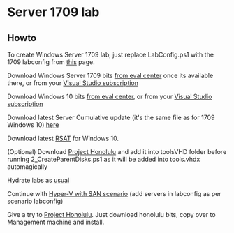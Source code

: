 # Server 1709 lab

## Howto
To create Windows Server 1709 lab, just replace LabConfig.ps1 with the 1709 labconfig from [this](https://github.com/Microsoft/ws2016lab/tree/master/1709/LabConfig.ps1) page.

Download Windows Server 1709 bits [from eval center](https://www.microsoft.com/en-us/evalcenter/) once its available there, or from your [Visual Studio subscription](https://my.visualstudio.com/Downloads?q=Windows%20Server,%20version%201709) 


Download Windows 10 bits [from eval center](https://www.microsoft.com/en-us/evalcenter/evaluate-windows-10-enterprise), or from your [Visual Studio subscription](https://my.visualstudio.com/Downloads?q=Windows%2010%20(multi-edition),%20Version%201709%20(Updated%20Sept%202017)) 

Download latest Server Cumulative update (it's the same file as for 1709 Windows 10) [here](https://www.catalog.update.microsoft.com/Search.aspx?q=Cumulative%20Update%20for%20Windows%20Server%202016%20(1709)%20for%20x64-based%20Systems)

Download latest [RSAT](http://aka.ms/RSAT) for Windows 10.

(Optional) Download [Project Honolulu](http://aka.ms/honoluludownload) and add it into toolsVHD folder before running 2_CreateParentDisks.ps1 as it will be added into tools.vhdx automagically

Hydrate labs as [usual](https://github.com/Microsoft/ws2016lab#howto)

Continue with [Hyper-V with SAN scenario](https://github.com/Microsoft/ws2016lab/tree/master/Scenarios/Hyper-V%201709%20with%20SAN) (add servers in labconfig as per scenario labconfig)

Give a try to [Project Honolulu](http://aka.ms/honoluludownload). Just download honolulu bits, copy over to Management machine and install.